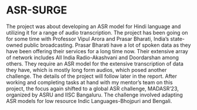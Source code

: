# ASR-SURGE

The project was about developing an ASR model for Hindi language and utilizing it for a range of audio 
transcription. The project has been going on for some time with Professor Vipul Arora and 
Prasar Bharati, India’s state-owned public broadcasting. Prasar Bharati have a lot of spoken 
data as they have been offering their services for a long time now. Their extensive array of 
network includes All India Radio-Akashvani and Doordarshan among others. They require an 
ASR model for the extensive transcription of data they have, which is mostly long form audios, 
which posed another challenge. The details of the project will follow later in the report. After 
working and completing tasks at hand with my mentor’s team on this project, the focus again 
shifted to a global ASR challenge, MADASR’23, organized by ASRU and IISC Bangaluru. The 
challenge involved adapting ASR models for low resource Indic Languages-Bhojpuri and 
Bengali.
